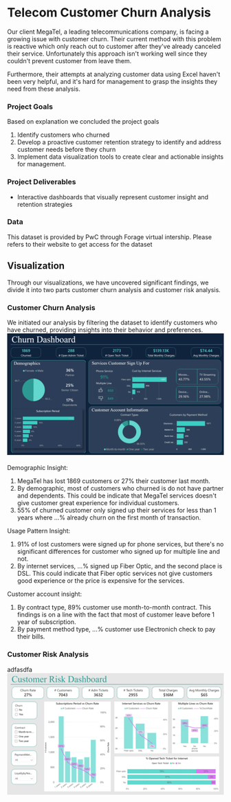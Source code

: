 # Telecom Customer Churn Analysis

Our client MegaTel, a leading telecommunications company, is facing a growing issue with customer churn. Their current method with this problem is reactive which only reach out to customer after they've already canceled their service. Unfortunately this approach isn't working well since they couldn't prevent customer from leave them.

Furthermore, their attempts at analyzing customer data using Excel haven't been very helpful, and it's hard for management to grasp the insights they need from these analysis.

### Project Goals
Based on explanation we concluded the project goals 
1. Identify customers who churned
2. Develop a proactive customer retention strategy to identify and address customer needs before they churn
3. Implement data visualization tools to create clear and actionable insights for management.

### Project Deliverables
* Interactive dashboards that visually represent customer insight and retention strategies

### Data
This dataset is provided by PwC through Forage virtual intership. Please refers to their website to get access for the dataset

## Visualization
Through our visualizations, we have uncovered significant findings, we divide it into two parts customer churn analysis and customer risk analysis.
### Customer Churn Analysis
We initiated our analysis by filtering the dataset to identify customers who have churned, providing insights into their behavior and preferences.
![customerchurn](Pictures\CustomerChurn.png)

Demographic Insight:
1. MegaTel has lost 1869 customers or 27% their customer last month.
2. By demographic, most of customers who churned is do not have partner and dependents. This could be indicate that MegaTel services doesn't give customer great experience for individual customers.
3. 55% of churned customer only signed up their services for less than 1 years where ...% already churn on the first month of transaction.

Usage Pattern Insight:
1. 91% of lost customers were signed up for phone services, but there's no significant differences for customer who signed up for multiple line and not.
2. By internet services, ...% signed up Fiber Optic, and the second place is DSL. This could indicate that Fiber optic services not give customers good experience or the price is expensive for the services.

Customer account insight:
1. By contract type, 89% customer use month-to-month contract. This findings is on a line with the fact that most of customer leave before 1 year of subscription. 
2. By payment method type, ...% customer use Electronich check to pay their bills.

### Customer Risk Analysis
adfasdfa
![customer risk](Pictures\CustomerRisk.png)